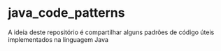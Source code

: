 # java_code_patterns
A ideia deste repositório é compartilhar alguns padrões de código úteis implementados na linguagem Java
